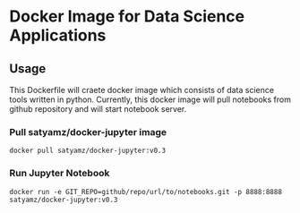 # Docker Image for Data Science Applications
## Usage

This Dockerfile will craete docker image which consists of data science tools written in python.
Currently, this docker image will pull notebooks from github repository and will start notebook server.


### Pull satyamz/docker-jupyter image

```
docker pull satyamz/docker-jupyter:v0.3
```

### Run Jupyter Notebook

```
docker run -e GIT_REPO=github/repo/url/to/notebooks.git -p 8888:8888 satyamz/docker-jupyter:v0.3
```
